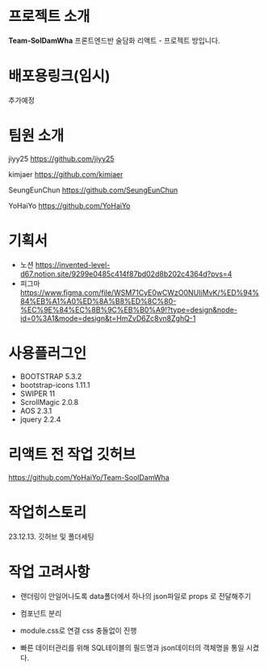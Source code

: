# 프로젝트 소개
**Team-SolDamWha**
프론트엔드반 술담화 리액트 - 프로젝트 방입니다.

# 배포용링크(임시)
추가예정

# 팀원 소개

jiyy25
https://github.com/jiyy25

kimjaer
https://github.com/kimjaer

SeungEunChun
https://github.com/SeungEunChun

YoHaiYo
https://github.com/YoHaiYo

# 기획서 
- 노션
https://invented-level-d67.notion.site/9299e0485c414f87bd02d8b202c4364d?pvs=4
- 피그마
https://www.figma.com/file/WSM71CyE0wCWzO0NUIjMvK/%ED%94%84%EB%A1%A0%ED%8A%B8%ED%8C%80-%EC%9E%84%EC%8B%9C%EB%B0%A9!?type=design&node-id=0%3A1&mode=design&t=HmZvD6Zc8vn8ZghQ-1 


# 사용플러그인
- BOOTSTRAP 5.3.2
- bootstrap-icons 1.11.1
- SWIPER 11
- ScrollMagic 2.0.8
- AOS 2.3.1
- jquery 2.2.4


# 리액트 전 작업 깃허브
https://github.com/YoHaiYo/Team-SoolDamWha

# 작업히스토리
23.12.13. 깃허브 및 폴더세팅

# 작업 고려사항
- 랜더링이 안일어나도록 data폴더에서 하나의 json파일로 props 로 전달해주기

- 컴포넌트 분리

- module.css로 연결 css 충돌없이 진행

- 빠른 데이터관리를 위해 SQL테이블의 필드명과 json데이터의 객체명을 통일 시켰다. 

